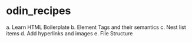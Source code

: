 # odin_recipes

a. Learn HTML Boilerplate
b. Element Tags and their semantics
c. Nest list items
d. Add hyperlinks and images
e. File Structure 